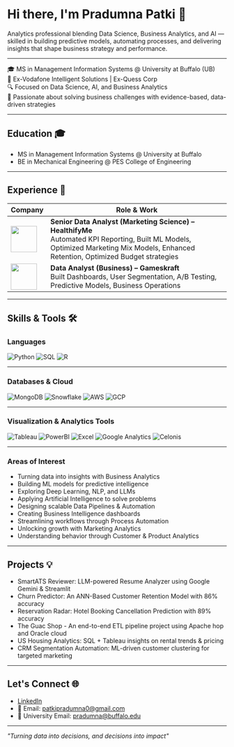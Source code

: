 # Hi there, I'm Pradumna Patki 👋

Analytics professional blending Data Science, Business Analytics, and AI — skilled in building predictive models, automating processes, and delivering insights that shape business strategy and performance.

---

🎓 MS in Management Information Systems @ University at Buffalo (UB)  
💼 Ex-Vodafone Intelligent Solutions | Ex-Quess Corp  
🔍 Focused on Data Science, AI, and Business Analytics  
🚀 Passionate about solving business challenges with evidence-based, data-driven strategies


---

## Education 🎓
- MS in Management Information Systems @ University at Buffalo 
- BE in Mechanical Engineering @ PES College of Engineering 

---

## Experience 💼

| Company | Role & Work |
|--------|-------------|
| <img src="unnamed.png" width="60"> | **Senior Data Analyst (Marketing Science) – HealthifyMe**<br>Automated KPI Reporting, Built ML Models, Optimized Marketing Mix Models, Enhanced Retention, Optimized Budget strategies |
| <img src="images.png" width="60"> | **Data Analyst (Business) – Gameskraft**<br>Built Dashboards, User Segmentation, A/B Testing, Predictive Models, Business Operations |

---

## Skills & Tools 🛠️

### Languages
![Python](https://img.shields.io/badge/Python-Advanced-informational?style=flat&logo=python&logoColor=white&color=3776AB)
![SQL](https://img.shields.io/badge/SQL-Advanced-informational?style=flat&logo=mysql&logoColor=white&color=4479A1)
![R](https://img.shields.io/badge/R-Intermediate-informational?style=flat&logo=r&logoColor=white&color=276DC3)

---

### Databases & Cloud
![MongoDB](https://img.shields.io/badge/MongoDB-Intermediate-informational?style=flat&logo=mongodb&logoColor=white&color=47A248)
![Snowflake](https://img.shields.io/badge/Snowflake-Intermediate-informational?style=flat&logo=snowflake&logoColor=white&color=56B9EB)
![AWS](https://img.shields.io/badge/AWS-Intermediate-informational?style=flat&logo=amazon-aws&logoColor=white&color=232F3E)
![GCP](https://img.shields.io/badge/GCP-Advanced-informational?style=flat&logo=google-cloud&logoColor=white&color=4285F4)

---

### Visualization & Analytics Tools
![Tableau](https://img.shields.io/badge/Tableau-Advanced-informational?style=flat&logo=tableau&logoColor=white&color=E97627)
![PowerBI](https://img.shields.io/badge/PowerBI-Intermediate-informational?style=flat&logo=power-bi&logoColor=white&color=F2C811)
![Excel](https://img.shields.io/badge/MS_Excel-Advanced-informational?style=flat&logo=microsoft-excel&logoColor=white&color=217346)
![Google Analytics](https://img.shields.io/badge/Google_Analytics-Intermediate-informational?style=flat&logo=google-analytics&logoColor=white&color=E37400)
![Celonis](https://img.shields.io/badge/Celonis-Advanced-informational?style=flat&color=7C4DFF)

---

### Areas of Interest
- Turning data into insights with Business Analytics  
- Building ML models for predictive intelligence
- Exploring Deep Learning, NLP, and LLMs
- Applying Artificial Intelligence to solve problems
- Designing scalable Data Pipelines & Automation
- Creating Business Intelligence dashboards  
- Streamlining workflows through Process Automation
- Unlocking growth with Marketing Analytics
- Understanding behavior through Customer & Product Analytics    

---

## Projects 💡
- SmartATS Reviewer: LLM-powered Resume Analyzer using Google Gemini & Streamlit
- Churn Predictor: An ANN-Based Customer Retention Model with 86% accuracy
- Reservation Radar: Hotel Booking Cancellation Prediction with 89% accuracy
- The Guac Shop - An end-to-end ETL pipeline project using Apache hop and Oracle cloud
- US Housing Analytics: SQL + Tableau insights on rental trends & pricing
- CRM Segmentation Automation: ML-driven customer clustering for targeted marketing

---

## Let's Connect 🌐
- [LinkedIn](https://www.linkedin.com/in/pradumna-patki/)  
- 📧 Email: patkipradumna0@gmail.com
- 📧 University Email: pradumna@buffalo.edu 

---

*"Turning data into decisions, and decisions into impact"*
